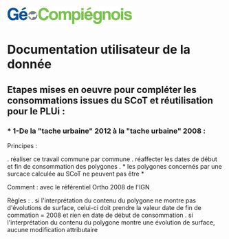 ![picto](/doc/img/Logo_web-GeoCompiegnois.png)

# Documentation utilisateur de la donnée #

## Etapes mises en oeuvre pour compléter les consommations issues du SCoT et réutilisation pour le PLUi :

### * 1-De la "tache urbaine" 2012 à la "tache urbaine" 2008 :

Principes : 

. réaliser ce travail commune par commune
. réaffecter les dates de début et fin de consommation des polygones 
. * les polygones concernés par une surcace calculée au SCoT ne peuvent pas être *

Comment : avec le référentiel Ortho 2008 de l'IGN

Règles : 
. si l'interprétation du contenu du polygone ne montre pas d'évolutions de surface, celui-ci doit prendre la valeur date de fin de commation = 2008 et rien en date de début de consommation
. si l'interprétation du contenu du polygone montre une évolution de surface, aucune modification attributaire 


